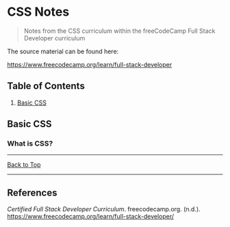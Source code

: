 # CSS Notes

> Notes from the CSS curriculum within the freeCodeCamp Full Stack Developer curriculum

The source material can be found here:

<https://www.freecodecamp.org/learn/full-stack-developer>

## Table of Contents

1. [Basic CSS](#basic-css)

## Basic CSS

### What is CSS?

---

[Back to Top](#table-of-contents)

---

## References

*Certified Full Stack Developer Curriculum*. freecodecamp.org. (n.d.). <https://www.freecodecamp.org/learn/full-stack-developer/>
